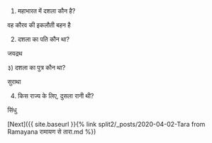 1) महाभारत में दशला कौन है?

वह कौरव की इकलौती बहन है

2) दशला का पति कौन था?

जयद्रथ

३) दशला का पुत्र कौन था?

सुराथा

4) किस राज्य के लिए, दुसला रानी थी?

सिंधु

[Next]({{ site.baseurl }}{% link  split2/_posts/2020-04-02-Tara from Ramayana रामायण से तारा.md %})
